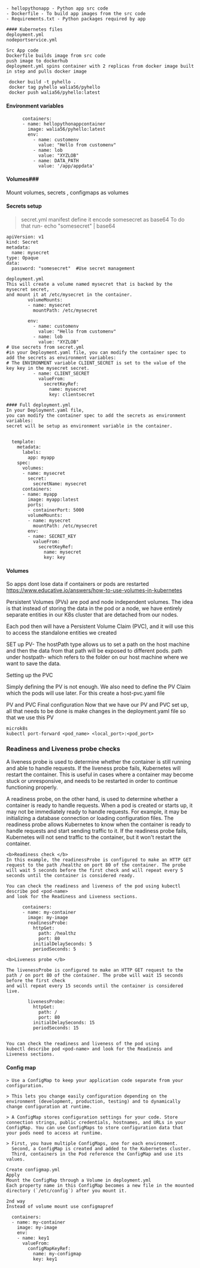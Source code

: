 #####
```
- hellopythonapp - Python app src code
- Dockerfile - To build app images from the src code
- Requirements.txt - Python packages required by app
```

```
#### Kubernetes files
deployment.yml
nodeportservice.yml
```


```
Src App code
Dockerfile builds image from src code
push image to dockerhub
deployment.yml spins container with 2 replicas from docker image built in step and pulls docker image
```

```
 docker build -t pyhello .
 docker tag pyhello walia56/pyhello
 docker push walia56/pyhello:latest
```
#### Environment variables ###

``` 
      containers:
      - name: hellopythonappcontainer
        image: walia56/pyhello:latest
        env:
          - name: customenv
            value: "Hello from customenv"
          - name: lob
            value: "XYZLOB"
          - name: DATA_PATH
            value: '/app/appdata'
```
#### Volumes###
<p>
Mount volumes, secrets , configmaps as volumes
</p>

#### Secrets setup
> secret.yml manifest define it
> encode somesecret as base64
> To do that run- echo "somesecret" | base64
```
apiVersion: v1
kind: Secret
metadata:
  name: mysecret
type: Opaque
data:
  password: "somesecret"  #Use secret management 
```

```
deployment.yml
This will create a volume named mysecret that is backed by the mysecret secret, 
and mount it at /etc/mysecret in the container.
        volumeMounts:
        - name: mysecret  
          mountPath: /etc/mysecret
```

```
        env:
          - name: customenv
            value: "Hello from customenv"
          - name: lob
            value: "XYZLOB"
# Use secrets from secret.yml 
#in your Deployment.yaml file, you can modify the container spec to add the secrets as environment variables:
# The ENVIRONMENT variable CLIENT_SECRET is set to the value of the key key in the mysecret secret.          
          - name: CLIENT_SECRET
            valueFrom:
              secretKeyRef:
                name: mysecret
                key: clientsecret
```

```
#### Full deployment.yml
In your Deployment.yaml file, 
you can modify the container spec to add the secrets as environment variables:
secret will be setup as environment variable in the container.


  template:
    metadata:
      labels:
        app: myapp
    spec:
      volumes:
      - name: mysecret
        secret:
          secretName: mysecret
      containers:
      - name: myapp
        image: myapp:latest
        ports:
        - containerPort: 5000
        volumeMounts:
        - name: mysecret
          mountPath: /etc/mysecret
        env:
        - name: SECRET_KEY
          valueFrom:
            secretKeyRef:
              name: mysecret
              key: key
```        

#### Volumes
So apps dont lose data if containers or pods are restarted
https://www.educative.io/answers/how-to-use-volumes-in-kubernetes 
<p>
Persistent Volumes (PVs) are pod and node independent volumes.
The idea is that instead of storing the data in the pod or a node, 
we have entirely separate entities in our K8s cluster that are detached from our nodes.

Each pod then will have a Persistent Volume Claim (PVC), and it will use this to access the standalone entities we created
</p>

<p>
SET up PV-
The hostPath type allows us to set a path on the host machine
and then the data from that path will be exposed to different pods.
path under hostpath- which refers to the folder on our host machine where we want to save the data.
</p>

<p>
Setting up the PVC

Simply defining the PV is not enough. 
We also need to define the PV Claim which the pods will use later. 
For this create a host-pvc.yaml file 
</p>


<p>
PV and PVC
Final configuration
Now that we have our PV and PVC set up, 
all that needs to be done is make changes in the deployment.yaml file so that we use this PV
</p>


```
microk8s
kubectl port-forward <pod_name> <local_port>:<pod_port> 
```

### Readiness and Liveness probe checks

<p>
A liveness probe is used to determine whether the container is still running 
and able to handle requests. If the liveness probe fails,
Kubernetes will restart the container. 
This is useful in cases where a container may become stuck or unresponsive, 
and needs to be restarted in order to continue functioning properly.
</p>

<p>
A readiness probe, on the other hand, is used to determine 
whether a container is ready to handle requests. 
When a pod is created or starts up, 
it may not be immediately ready to handle requests. 
For example, it may be initializing a database connection or loading configuration files. 
The readiness probe allows Kubernetes to know when the container is ready to handle requests and start sending traffic to it.
If the readiness probe fails, Kubernetes will not send traffic to the container, but it won't restart the container.
</p>


```
<b>Readiness check </b>
In this example, the readinessProbe is configured to make an HTTP GET request to the path /healthz on port 80 of the container. The probe will wait 5 seconds before the first check and will repeat every 5 seconds until the container is considered ready.

You can check the readiness and liveness of the pod using kubectl describe pod <pod-name> 
and look for the Readiness and Liveness sections.

      containers:
      - name: my-container
        image: my-image
        readinessProbe:
          httpGet:
            path: /healthz
            port: 80
          initialDelaySeconds: 5
          periodSeconds: 5
```

```
<b>Liveness probe </b>

The livenessProbe is configured to make an HTTP GET request to the path / on port 80 of the container. The probe will wait 15 seconds before the first check 
and will repeat every 15 seconds until the container is considered live.

        livenessProbe:
          httpGet:
            path: /
            port: 80
          initialDelaySeconds: 15
          periodSeconds: 15


You can check the readiness and liveness of the pod using 
kubectl describe pod <pod-name> and look for the Readiness and Liveness sections.
```

#### Config map
```
> Use a ConfigMap to keep your application code separate from your configuration.

> This lets you change easily configuration depending on the environment (development, production, testing) and to dynamically change configuration at runtime.

> A ConfigMap stores configuration settings for your code. Store connection strings, public credentials, hostnames, and URLs in your ConfigMap. You can use ConfigMaps to store configuration data that your pods need to access at runtime.

> First, you have multiple ConfigMaps, one for each environment.
  Second, a ConfigMap is created and added to the Kubernetes cluster.
  Third, containers in the Pod reference the ConfigMap and use its values.

Create configmap.yml
Apply
Mount the ConfigMap through a Volume in deployment.yml
Each property name in this ConfigMap becomes a new file in the mounted directory (`/etc/config`) after you mount it.
 
2nd way
Instead of volume mount use configmapref

  containers:
  - name: my-container
    image: my-image
    env:
    - name: key1
      valueFrom:
        configMapKeyRef:
          name: my-configmap
          key: key1
```
